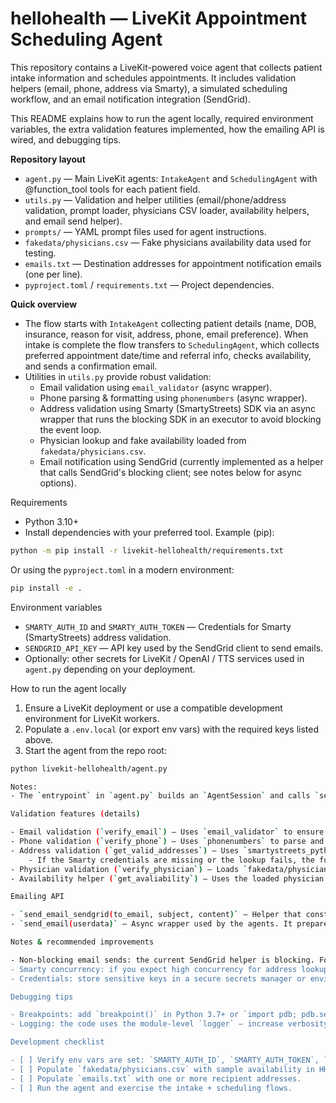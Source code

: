# hellohealth — LiveKit Appointment Scheduling Agent

This repository contains a LiveKit-powered voice agent that collects patient intake information and schedules appointments. It includes validation helpers (email, phone, address via Smarty), a simulated scheduling workflow, and an email notification integration (SendGrid).

This README explains how to run the agent locally, required environment variables, the extra validation features implemented, how the emailing API is wired, and debugging tips.

**Repository layout**

- `agent.py` — Main LiveKit agents: `IntakeAgent` and `SchedulingAgent` with @function_tool tools for each patient field.
- `utils.py` — Validation and helper utilities (email/phone/address validation, prompt loader, physicians CSV loader, availability helpers, and email send helper).
- `prompts/` — YAML prompt files used for agent instructions.
- `fakedata/physicians.csv` — Fake physicians availability data used for testing.
- `emails.txt` — Destination addresses for appointment notification emails (one per line).
- `pyproject.toml` / `requirements.txt` — Project dependencies.

**Quick overview**

- The flow starts with `IntakeAgent` collecting patient details (name, DOB, insurance, reason for visit, address, phone, email preference). When intake is complete the flow transfers to `SchedulingAgent`, which collects preferred appointment date/time and referral info, checks availability, and sends a confirmation email.
- Utilities in `utils.py` provide robust validation:
	- Email validation using `email_validator` (async wrapper).
	- Phone parsing & formatting using `phonenumbers` (async wrapper).
	- Address validation using Smarty (SmartyStreets) SDK via an async wrapper that runs the blocking SDK in an executor to avoid blocking the event loop.
	- Physician lookup and fake availability loaded from `fakedata/physicians.csv`.
	- Email notification using SendGrid (currently implemented as a helper that calls SendGrid's blocking client; see notes below for async options).

Requirements

- Python 3.10+
- Install dependencies with your preferred tool. Example (pip):

```bash
python -m pip install -r livekit-hellohealth/requirements.txt
```

Or using the `pyproject.toml` in a modern environment:

```bash
pip install -e .
```

Environment variables

- `SMARTY_AUTH_ID` and `SMARTY_AUTH_TOKEN` — Credentials for Smarty (SmartyStreets) address validation.
- `SENDGRID_API_KEY` — API key used by the SendGrid client to send emails.
- Optionally: other secrets for LiveKit / OpenAI / TTS services used in `agent.py` depending on your deployment.

How to run the agent locally

1. Ensure a LiveKit deployment or use a compatible development environment for LiveKit workers.
2. Populate a `.env.local` (or export env vars) with the required keys listed above.
3. Start the agent from the repo root:

```bash
python livekit-hellohealth/agent.py

Notes:
- The `entrypoint` in `agent.py` builds an `AgentSession` and calls `session.start(...)`. In production you will run this worker with the LiveKit worker options or deploy as part of your LiveKit worker pool.

Validation features (details)

- Email validation (`verify_email`) — Uses `email_validator` to ensure a syntactically valid address. The function is async-friendly and logs failures.
- Phone validation (`verify_phone`) — Uses `phonenumbers` to parse and return international-format phone numbers when valid. Returns `None` when invalid.
- Address validation (`get_valid_addresses`) — Uses `smartystreets_python_sdk` (SmartyStreets). Because the official SDK call is blocking, the function runs it in the default asyncio threadpool via `asyncio.get_running_loop().run_in_executor(...)`. It returns up to 3 formatted candidate addresses.
	- If the Smarty credentials are missing or the lookup fails, the function logs and returns an empty list; the agent asks the user to re-enter the address.
- Physician validation (`verify_physician`) — Loads `fakedata/physicians.csv` and attempts to match a normalized doctor name. Returns a canonical name when matched or a list of valid names otherwise.
- Availability helper (`get_avaliability`) — Uses the loaded physician schedule to check if a requested time is available; it will round to the nearest 30-minute slot or return the closest match for a specific physician.

Emailing API

- `send_email_sendgrid(to_email, subject, content)` — Helper that constructs a `sendgrid.helpers.mail.Mail` and sends it with `SendGridAPIClient` using `SENDGRID_API_KEY` env var. This helper is currently synchronous (blocking).
- `send_email(userdata)` — Async wrapper used by the agents. It prepares a multi-line email body (converted to HTML) and iterates the addresses loaded from `emails.txt`, calling `send_email_sendgrid` for each address. The function returns `True` on success and `False` on any failure.

Notes & recommended improvements

- Non-blocking email sends: the current SendGrid helper is blocking. For heavy production use, either run the SendGrid calls in an executor (like the Smarty wrapper) or use an async HTTP client to call SendGrid's REST API directly to avoid blocking the event loop.
- Smarty concurrency: if you expect high concurrency for address lookups, consider calling Smarty with an async HTTP client (no SDK), or use a dedicated threadpool sized to expected load.
- Credentials: store sensitive keys in a secure secrets manager or environment rather than committing them to disk. `.env.local` is shown for local development convenience only.

Debugging tips

- Breakpoints: add `breakpoint()` in Python 3.7+ or `import pdb; pdb.set_trace()` for interactive debugging while running locally.
- Logging: the code uses the module-level `logger` — increase verbosity by setting `logging.basicConfig(level=logging.DEBUG)` when needed.

Development checklist

- [ ] Verify env vars are set: `SMARTY_AUTH_ID`, `SMARTY_AUTH_TOKEN`, `SENDGRID_API_KEY`.
- [ ] Populate `fakedata/physicians.csv` with sample availability in HH:MM slots.
- [ ] Populate `emails.txt` with one or more recipient addresses.
- [ ] Run the agent and exercise the intake + scheduling flows.
